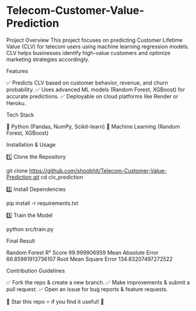 # Telecom-Customer-Value-Prediction
Project Overview
This project focuses on predicting Customer Lifetime Value (CLV) for telecom users using machine learning regression models. CLV helps businesses identify high-value customers and optimize marketing strategies accordingly.


Features

✅ Predicts CLV based on customer behavior, revenue, and churn probability.
✅ Uses advanced ML models (Random Forest, XGBoost) for accurate predictions.
✅ Deployable on cloud platforms like Render or Heroku.

Tech Stack

🔹 Python (Pandas, NumPy, Scikit-learn)
🔹 Machine Learning (Random Forest, XGBoost)

Installation & Usage

1️⃣ Clone the Repository

git clone https://github.com/shoobhit/Telecom-Customer-Value-Prediction.git
cd clv_prediction

2️⃣ Install Dependencies

pip install -r requirements.txt

3️⃣ Train the Model

python src/train.py

Final Result 

Random Forest R² Score  99.999906959
Mean Absolute Error  66.85981913736107
Root Mean Square Error  134.83207497272522

Contribution Guidelines

✅ Fork the repo & create a new branch.
✅ Make improvements & submit a pull request.
✅ Open an issue for bug reports & feature requests.

🚀 Star this repo ⭐ if you find it useful! 🚀
